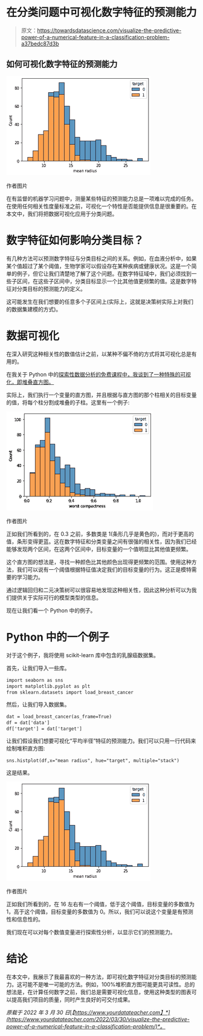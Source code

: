 # 在分类问题中可视化数字特征的预测能力

> 原文：<https://towardsdatascience.com/visualize-the-predictive-power-of-a-numerical-feature-in-a-classification-problem-a37bedc87d3b>

## 如何可视化数字特征的预测能力

![](img/ba47bfb165cd79b6b67ac1f8eb8a2582.png)

作者图片

在有监督的机器学习问题中，测量某些特征的预测能力总是一项难以完成的任务。在使用任何相关性度量标准之前，可视化一个特性是否能提供信息是很重要的。在本文中，我们将把数据可视化应用于分类问题。

# 数字特征如何影响分类目标？

有几种方法可以预测数字特征与分类目标之间的关系。例如，在血液分析中，如果某个值超过了某个阈值，生物学家可以假设存在某种疾病或健康状况。这是一个简单的例子，但它让我们清楚地了解了这个问题。在数字特征域中，我们必须找到一些子区间，在这些子区间中，分类目标显示一个比其他值更频繁的值。这是数字特征对分类目标的预测能力的定义。

这可能发生在我们想要的任意多个子区间上(实际上，这就是决策树实际上对我们的数据集建模的方式)。

# 数据可视化

在深入研究这种相关性的数值估计之前，以某种不偏不倚的方式将其可视化总是有用的。

在我关于 Python 中的[探索性数据分析的免费课程中，我谈到了一种特殊的可视化，即堆叠直方图。](https://www.yourdatateacher.com/exploratory-data-analysis-in-python-free-online-course/)

实际上，我们执行一个变量的直方图，并且根据与直方图的那个柱相关的目标变量的值，将每个柱分割成堆叠的子柱。这里有一个例子:

![](img/0bd37f0a753b0dc1354b35471fbf81bd.png)

作者图片

正如我们所看到的，在 0.3 之前，多数类是 1(条形几乎是黄色的)，而对于更高的值，条形变得更蓝。这在数字特征和分类变量之间有很强的相关性，因为我们已经能够发现两个区间，在这两个区间中，目标变量的一个值明显比其他值更频繁。

这个直方图的想法是，寻找一种颜色比其他颜色出现得更频繁的范围。使用这种方法，我们可以说有一个阈值根据特征值决定我们的目标变量的行为。这正是模特需要的学习能力。

通过逻辑回归和二元决策树可以很容易地发现这种相关性，因此这种分析可以为我们提供关于实际可行的模型类型的信息。

现在让我们看一个 Python 中的例子。

# Python 中的一个例子

对于这个例子，我将使用 scikit-learn 库中包含的乳腺癌数据集。

首先，让我们导入一些库。

```
import seaborn as sns 
import matplotlib.pyplot as plt 
from sklearn.datasets import load_breast_cancer
```

然后，让我们导入数据集。

```
dat = load_breast_cancer(as_frame=True) 
df = dat['data'] 
df['target'] = dat['target']
```

让我们假设我们想要可视化“平均半径”特征的预测能力。我们可以只用一行代码来绘制堆积直方图:

```
sns.histplot(df,x="mean radius", hue="target", multiple="stack")
```

这是结果。

![](img/dfe8c4264527c4f43fadf5288e973d5d.png)

作者图片

正如我们所看到的，在 16 左右有一个阈值，低于这个阈值，目标变量的多数值为 1，高于这个阈值，目标变量的多数值为 0。所以，我们可以说这个变量是有预测性和信息性的。

我们现在可以对每个数值变量进行探索性分析，以显示它们的预测能力。

# 结论

在本文中，我展示了我最喜欢的一种方法，即可视化数字特征对分类目标的预测能力。这可能不是唯一可能的方法。例如，100%堆积直方图可能更具可读性。总的想法是，在计算任何数字之前，我们总是需要可视化信息，使用这种类型的图表可以提高我们项目的质量，同时产生良好的可交付成果。

*原载于 2022 年 3 月 30 日*[*【https://www.yourdatateacher.com】*](https://www.yourdatateacher.com/2022/03/30/visualize-the-predictive-power-of-a-numerical-feature-in-a-classification-problem/)*。*